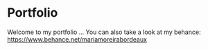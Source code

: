 # Portfolio
Welcome to my portfolio ...
You can also take a look at my behance: https://www.behance.net/mariamoreirabordeaux

